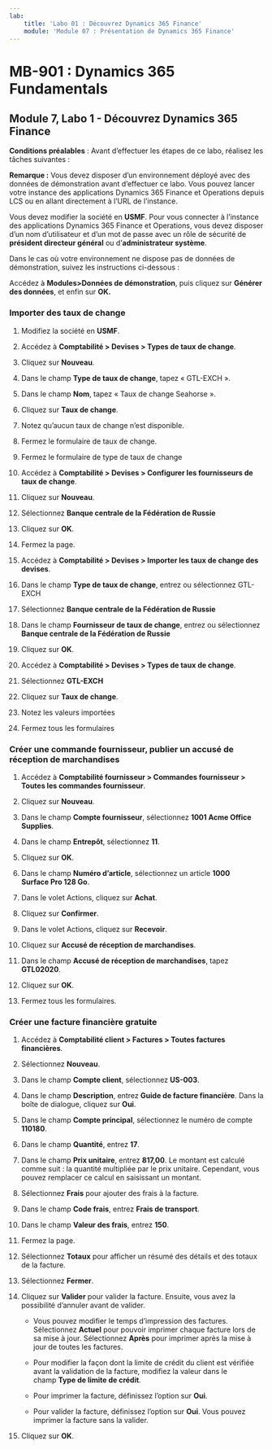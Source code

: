 ```yaml
---
lab:
    title: 'Labo 01 : Découvrez Dynamics 365 Finance'
    module: 'Module 07 : Présentation de Dynamics 365 Finance'
---
```


# MB-901 : Dynamics 365 Fundamentals 
## Module 7, Labo 1 - Découvrez Dynamics 365 Finance 


**Conditions préalables** : Avant d’effectuer les étapes de ce labo, réalisez les
tâches suivantes : 

**Remarque :** Vous devez disposer d’un environnement déployé avec des données de démonstration avant d’effectuer
ce labo. Vous pouvez lancer votre instance des applications Dynamics 365 Finance et Operations
depuis LCS ou en allant directement à l’URL de l’instance.

Vous devez modifier la société en **USMF**. Pour vous connecter à l’instance des applications Dynamics 365 Finance et Operations, vous devez disposer d’un nom d’utilisateur et d’un mot de passe avec un rôle de sécurité de **président directeur général** ou d’**administrateur système**.

Dans le cas où votre environnement ne dispose pas de données de démonstration, suivez les instructions
ci-dessous :

Accédez à **Modules>Données de démonstration**, puis cliquez sur **Générer des données**, et enfin sur
    **OK.**

### Importer des taux de change

1.  Modifiez la société en **USMF**.

2.  Accédez à **Comptabilité > Devises > Types de taux de change**.

3.  Cliquez sur **Nouveau**.

4.  Dans le champ **Type de taux de change**, tapez « GTL-EXCH ».

5.  Dans le champ **Nom**, tapez « Taux de change Seahorse ».

6.  Cliquez sur **Taux de change**.

7.  Notez qu’aucun taux de change n’est disponible.

8.  Fermez le formulaire de taux de change.

9.  Fermez le formulaire de type de taux de change

10. Accédez à **Comptabilité > Devises > Configurer les fournisseurs de taux de change**.

11. Cliquez sur **Nouveau**.

12. Sélectionnez **Banque centrale de la Fédération de Russie**

13. Cliquez sur **OK**.

14. Fermez la page.

15. Accédez à **Comptabilité > Devises > Importer les taux de change des devises**.

16. Dans le champ **Type de taux de change**, entrez ou sélectionnez GTL-EXCH

17. Sélectionnez **Banque centrale de la Fédération de Russie**

18. Dans le champ **Fournisseur de taux de change**, entrez ou sélectionnez **Banque centrale de
    la Fédération de Russie**

19. Cliquez sur **OK**.

20. Accédez à **Comptabilité > Devises > Types de taux de change**.

21. Sélectionnez **GTL-EXCH**

22. Cliquez sur **Taux de change**.

23. Notez les valeurs importées

24. Fermez tous les formulaires

### Créer une commande fournisseur, publier un accusé de réception de marchandises

1.  Accédez à **Comptabilité fournisseur > Commandes fournisseur > Toutes les commandes fournisseur**.

2.  Cliquez sur **Nouveau**.

3.  Dans le champ **Compte fournisseur**, sélectionnez **1001 Acme Office Supplies**.

4.  Dans le champ **Entrepôt**, sélectionnez **11**.

5.  Cliquez sur **OK**.

6.  Dans le champ **Numéro d’article**, sélectionnez un article **1000 Surface Pro 128 Go**.

7.  Dans le volet Actions, cliquez sur **Achat**.

8.  Cliquez sur **Confirmer**.

9.  Dans le volet Actions, cliquez sur **Recevoir**.

10. Cliquez sur **Accusé de réception de marchandises**.

11. Dans le champ **Accusé de réception de marchandises**, tapez **GTL02020**.

12. Cliquez sur **OK**.

13. Fermez tous les formulaires.

### Créer une facture financière gratuite

1.  Accédez à **Comptabilité client > Factures > Toutes factures financières**.

2.  Sélectionnez **Nouveau**.

3.  Dans le champ **Compte client**, sélectionnez **US-003**.

4.  Dans le champ **Description**, entrez **Guide de facture financière**.
    Dans la boîte de dialogue, cliquez sur **Oui**.

5.  Dans le champ **Compte principal**, sélectionnez le numéro de compte **110180**.

6.  Dans le champ **Quantité**, entrez **17**.

7.  Dans le champ **Prix unitaire**, entrez **817,00**. Le montant est calculé comme suit :
    la quantité multipliée par le prix unitaire. Cependant, vous pouvez remplacer ce
    calcul en saisissant un montant.

8.  Sélectionnez **Frais** pour ajouter des frais à la facture.

9.  Dans le champ **Code frais**, entrez **Frais de transport**.

10. Dans le champ **Valeur des frais**, entrez **150**.

11. Fermez la page.

12. Sélectionnez **Totaux** pour afficher un résumé des détails et des totaux de la facture.

13. Sélectionnez **Fermer**.

14. Cliquez sur **Valider** pour valider la facture. Ensuite, vous avez la possibilité
    d’annuler avant de valider.

    -  Vous pouvez modifier le temps d’impression des factures. Sélectionnez **Actuel** pour
        pouvoir imprimer chaque facture lors de sa mise à jour. Sélectionnez **Après** pour imprimer après
        la mise à jour de toutes les factures.

    -  Pour modifier la façon dont la limite de crédit du client est vérifiée avant la validation de la facture,
        modifiez la valeur dans le champ **Type de limite de crédit**.

    -  Pour imprimer la facture, définissez l’option sur **Oui**.

    -  Pour valider la facture, définissez l’option sur **Oui**. Vous pouvez imprimer la
        facture sans la valider.

15. Cliquez sur **OK**.
